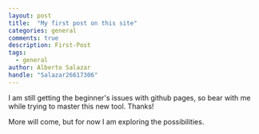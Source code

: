 ```yaml
---
layout: post
title:  "My first post on this site"
categories: general
comments: true
description: First-Post
tags: 
  - general
author: Alberto Salazar
handle: "Salazar26617306"
---
```


I am still getting the beginner's issues with github pages, so bear with  me while trying to master this new tool. Thanks!

More will come, but for now I am exploring the possibilities.
